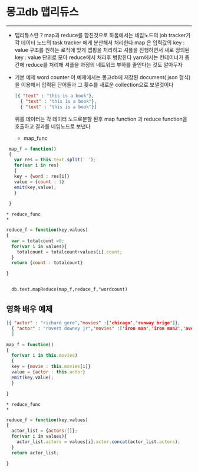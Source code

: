 # 몽고db  맵리듀스
---

* 맵리듀스란 ?
  map과 reduce를 합친것으로 하둡에서는 네임노드의 job tracker가 각 데이터 노드의 task tracker 에게  분산해서 처리한다
  map 은 입력값의 key : value 구조를 원하는 로직에 맞게 맵핑을 처리하고 셔플을 진행하면서 새로 정의된 key : value 단위로  모아
  reduce에서 처리후 병합한다 yarn에서는 컨테이너가 중간에 reduce를 처리해 셔플을 과정의 네트워크 부하를 줄인다는 것도 알아두자
  
* 기본 예제 word counter 
  이  예제에서는 몽고db에 저장된 document( json 형식) 을 이용해서 입력된 단어들과 그 횟수를 새로운 collection으로 보낼것이다
  
  ```json
  [{ "text" : "this is a book"},
    { "text" : "this is a book"},
    { "text" : "this is a book"}]
  
  ```

  위를 데이터는 각 데이터 노드로분할 된후 map function 과 reduce function을 호출하고 결과를 네임노드로 보낸다
    * map_func
 
 ```javascript
  map_f = function()
  {
    var res = this.text.split(' ');
    for(var i in res)
    {
    key = {word : res[i]}
    value = {count : 1}
    emit(key,value);
    }
  
  }
  ```
    * reduce_func
    * 
  ```javascript
  reduce_f = function(key,values)
  {
    var = totalcount =0;
    for(var i in values){
      totalcount = totalcount+values[i].count;
    }
    return {count : totalcount}
  
  }
  
  ```
  
  ```mongodb
  
    db.text.mapReduce(map_f,reduce_f,"wordcount)
  ```
  
 ## 영화 배우 예제 
  ```json
  [{ "actor" : "richard gere","movies" :['chicago','runway brige']},
    { "actor" : "rovert downey jr","movies" :['iron man','iron man2','avengers']},
    ]
  
  ```

 
 
  ```javascript
  map_f = function()
  {
    for(var i in this.movies)
    {
    key = {movie : this.movies[i]}
    value = {actor : this.actor}
    emit(key,value);
    }
  
  }
  ```
    * reduce_func
    * 
  ```javascript
  reduce_f = function(key,values)
  {
    actor_list = {actors:[]};
    for(var i in values){
      actor_list.actors = values[i].actor.concat(actor_list.actors);
    }
    return actor_list;
  
  }
  
  ```

  
  
  
  

